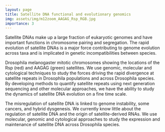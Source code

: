 ```yaml
---
layout: page
title: Satellite DNA functional and evolutionary genomics
img: assets/img/m12zoom_AAGAG_Rsp_RGB.jpg
importance: 3
---
```


Satellite DNAs make up a large fraction of eukaryotic genomes and have important functions in chromosome pairing and segregation. The rapid evolution of satellite DNAs is a major force contributing to genome evolution across taxa and is implicated in genetic incompatibilities between species.

Drosophila melanogaster mitotic chromosomes showing the locations of the Rsp (red) and AAGAG (green) satellites.
We use genomic, molecular and cytological techniques to study the forces driving the rapid divergence at satellite repeats in Drosophila populations and across Drosophila species. By developing methods to quantify satellite repeats using next generation sequencing and other molecular approaches, we have the ability to study the dynamics of satellite DNA evolution on a fine time scale.

The misregulation of satellite DNA is linked to genome instability, some cancers, and hybrid dysgenesis. We currently know little about the regulation of satellite DNA and the origin of satellite-derived RNAs. We use molecular, genomic and cytological approaches to study the expression and maintenance of satellite DNA across Drosophila species.

